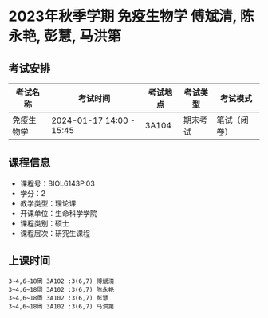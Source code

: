 # 2023年秋季学期 免疫生物学 傅斌清, 陈永艳, 彭慧, 马洪第




## 考试安排

| 考试名称 | 考试时间 | 考试地点 | 考试类型 | 考试模式 |
| -------- | -------- | -------- | -------- | -------- |
| 免疫生物学 | 2024-01-17 14:00 - 15:45 | 3A104 | 期末考试 | 笔试（闭卷） |





## 课程信息

- 课程号：BIOL6143P.03
- 学分：2
- 教学类型：理论课
- 开课单位：生命科学学院
- 课程类别：硕士
- 课程层次：研究生课程

## 上课时间

```
3~4,6~18周 3A102 :3(6,7) 傅斌清
3~4,6~18周 3A102 :3(6,7) 陈永艳
3~4,6~18周 3A102 :3(6,7) 彭慧
3~4,6~18周 3A102 :3(6,7) 马洪第
```

